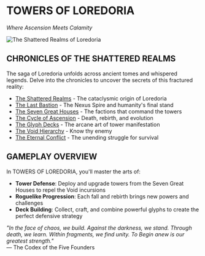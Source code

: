# TOWERS OF LOREDORIA
*Where Ascension Meets Calamity*

![The Shattered Realms of Loredoria](https://placeholder-for-realm-map.png)

## CHRONICLES OF THE SHATTERED REALMS

The saga of Loredoria unfolds across ancient tomes and whispered legends. Delve into the chronicles to uncover the secrets of this fractured reality:

- [The Shattered Realms](lore/shattered_realms.md) - The cataclysmic origin of Loredoria
- [The Last Bastion](lore/last_bastion.md) - The Nexus Spire and humanity's final stand
- [The Seven Great Houses](lore/great_houses.md) - The factions that command the towers
- [The Cycle of Ascension](lore/cycle_of_ascension.md) - Death, rebirth, and evolution
- [The Glyph Decks](lore/glyph_decks.md) - The arcane art of tower manifestation
- [The Void Hierarchy](lore/void_hierarchy.md) - Know thy enemy
- [The Eternal Conflict](lore/eternal_conflict.md) - The unending struggle for survival

## GAMEPLAY OVERVIEW

In TOWERS OF LOREDORIA, you'll master the arts of:

- **Tower Defense**: Deploy and upgrade towers from the Seven Great Houses to repel the Void incursions
- **Roguelike Progression**: Each fall and rebirth brings new powers and challenges
- **Deck Building**: Collect, craft, and combine powerful glyphs to create the perfect defensive strategy

*"In the face of chaos, we build. Against the darkness, we stand. Through death, we learn. Within fragments, we find unity. To Begin anew is our greatest strength."*  
— The Codex of the Five Founders

